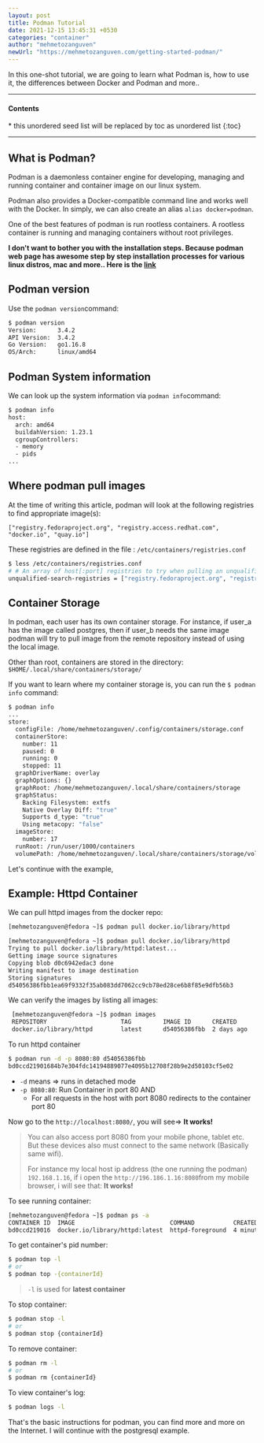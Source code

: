 ```yaml
---
layout: post
title: Podman Tutorial
date: 2021-12-15 13:45:31 +0530
categories: "container"
author: "mehmetozanguven"
newUrl: "https://mehmetozanguven.com/getting-started-podman/"
---
```


In this one-shot tutorial, we are going to learn what Podman is, how to use it, the differences between Docker and Podman and more..

<nav class="custom-table-of-contents">
<hr class="horizontal-line">
  <h4 class="table-of-contents-title">Contents</h4>
  * this unordered seed list will be replaced by toc as unordered list
  {:toc}
 <hr class="horizontal-line">
</nav>

## What is Podman?

Podman is a daemonless container engine for developing, managing and running container and container image on our linux system.

Podman also provides a Docker-compatible command line and works well with the Docker. In simply, we can also create an alias `alias docker=podman`.

One of the best features of podman is run rootless containers. A rootless container is running and managing containers without root privileges.

**I don't want to bother you with the installation steps. Because podman web page has awesome step by step installation processes for various linux distros, mac and more.. Here is the [link](https://podman.io/getting-started/installation)**

## Podman version

Use the `podman version`command:

```bash
$ podman version
Version:      3.4.2
API Version:  3.4.2
Go Version:   go1.16.8
OS/Arch:      linux/amd64
```

## Podman System information

We can look up the system information via `podman info`command:

```bash
$ podman info
host:
  arch: amd64
  buildahVersion: 1.23.1
  cgroupControllers:
  - memory
  - pids
...
```

## Where podman pull images

At the time of writing this article, podman will look at the following registries to find appropriate image(s):

```wiki
["registry.fedoraproject.org", "registry.access.redhat.com", "docker.io", "quay.io"]
```

These registries are defined in the file : `/etc/containers/registries.conf`

```bash
$ less /etc/containers/registries.conf
# # An array of host[:port] registries to try when pulling an unqualified image, in order.
unqualified-search-registries = ["registry.fedoraproject.org", "registry.access.redhat.com", "docker.io", "quay.io"]

```

## Container Storage

In podman, each user has its own container storage. For instance, if user_a has the image called postgres, then if user_b needs the same image podman will try to pull image from the remote repository instead of using the local image.

Other than root, containers are stored in the directory: `$HOME/.local/share/containers/storage/`

If you want to learn where my container storage is, you can run the `$ podman info` command:

```bash
$ podman info
...
store:
  configFile: /home/mehmetozanguven/.config/containers/storage.conf
  containerStore:
    number: 11
    paused: 0
    running: 0
    stopped: 11
  graphDriverName: overlay
  graphOptions: {}
  graphRoot: /home/mehmetozanguven/.local/share/containers/storage
  graphStatus:
    Backing Filesystem: extfs
    Native Overlay Diff: "true"
    Supports d_type: "true"
    Using metacopy: "false"
  imageStore:
    number: 17
  runRoot: /run/user/1000/containers
  volumePath: /home/mehmetozanguven/.local/share/containers/storage/volumes
```

Let's continue with the example,

## Example: Httpd Container

We can pull httpd images from the docker repo:

```bash
[mehmetozanguven@fedora ~]$ podman pull docker.io/library/httpd

[mehmetozanguven@fedora ~]$ podman pull docker.io/library/httpd
Trying to pull docker.io/library/httpd:latest...
Getting image source signatures
Copying blob d0c6942edac3 done
Writing manifest to image destination
Storing signatures
d54056386fbb1ea69f9332f35ab083dd7062cc9cb78ed28ce6b8f85e9dfb56b3
```

We can verify the images by listing all images:

```bash
 [mehmetozanguven@fedora ~]$ podman images
 REPOSITORY                     TAG         IMAGE ID      CREATED      SIZE
 docker.io/library/httpd        latest      d54056386fbb  2 days ago   142 MB
```

To run httpd container

```bash
$ podman run -d -p 8080:80 d54056386fbb
bd0ccd21901684b7e304fdc14194889077e4095b12708f28b9e2d50103cf5e02
```

- `-d` means => runs in detached mode
- `-p 8080:80`: Run Container in port 80 AND
  - For all requests in the host with port 8080 redirects to the container port 80

Now go to the `http://localhost:8080/`, you will see=> **It works!**

> You can also access port 8080 from your mobile phone, tablet etc. But these devices also must connect to the same network (Basically same wifi).
>
> For instance my local host ip address (the one running the podman) `192.168.1.16`, if i open the `http://196.186.1.16:8080`from my mobile browser, i will see that: **It works!**

To see running container:

```bash
[mehmetozanguven@fedora ~]$ podman ps -a
CONTAINER ID  IMAGE                           COMMAND           CREATED        STATUS            PORTS                 NAMES
bd0ccd219016  docker.io/library/httpd:latest  httpd-foreground  4 minutes ago  Up 4 minutes ago  0.0.0.0:8080->80/tcp  infallible_shockley
```

To get container's pid number:

```bash
$ podman top -l
# or
$ podman top -{containerId}
```

> `-l` is used for **latest container**

To stop container:

```bash
$ podman stop -l
# or
$ podman stop {containerId}
```

To remove container:

```bash
$ podman rm -l
# or
$ podman rm {containerId}
```

To view container's log:

```bash
$ podman logs -l
```

That's the basic instructions for podman, you can find more and more on the Internet. I will continue with the postgresql example.
